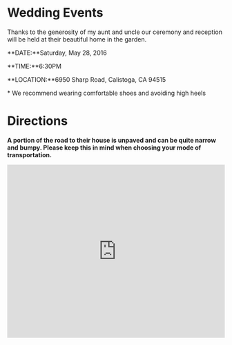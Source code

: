 
# Wedding Events

Thanks to the generosity of my aunt and uncle our ceremony and reception will be held at their beautiful home in the garden.

<p class="aligned"><span>**DATE:**</span><span>Saturday, May 28, 2016</span></p>

<p class="aligned"><span>**TIME:**</span><span>6:30PM</span></p>

<p class="aligned"><span>**LOCATION:**</span><span>6950 Sharp Road, Calistoga, CA 94515</span></p>

&#42; We recommend wearing comfortable shoes and avoiding high heels



# Directions

**A portion of the road to their house is unpaved and can be quite narrow and bumpy. Please keep this in mind when choosing your mode of transportation.**

<iframe src="https://www.google.com/maps/embed?pb=!1m18!1m12!1m3!1d3120.1607293829993!2d-122.61209278392333!3d38.553110479625154!2m3!1f0!2f0!3f0!3m2!1i1024!2i768!4f13.1!3m3!1m2!1s0x808443f3c84c1adb%3A0x32b15c147cc7a75b!2s6950+Sharp+Rd%2C+Calistoga%2C+CA+94515!5e0!3m2!1sen!2sus!4v1449639754111" width="100%" height="400" frameborder="0" style="border:0" allowfullscreen></iframe>